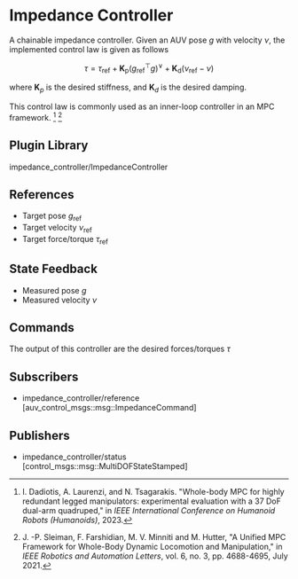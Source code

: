 # Impedance Controller

A chainable impedance controller. Given an AUV pose $g$ with velocity $\nu$,
the implemented control law is given as follows

```math
\tau = \tau_{\text{ref}} + \textbf{K}_\text{p}(g_\text{ref}^\top g)^{\vee} + \textbf{K}_\text{d}(\nu_\text{ref} - \nu)
```

where $\textbf{K}_p$ is the desired stiffness, and $\textbf{K}_d$ is the desired damping.

This control law is commonly used as an inner-loop controller in an MPC
framework. [^1] [^2]

[^1]: I. Dadiotis, A. Laurenzi, and N. Tsagarakis. "Whole-body MPC for highly redundant legged manipulators: experimental evaluation with a 37 DoF dual-arm quadruped," in *IEEE International Conference on Humanoid Robots (Humanoids)*, 2023.
[^2]: J. -P. Sleiman, F. Farshidian, M. V. Minniti and M. Hutter, "A Unified MPC Framework for Whole-Body Dynamic Locomotion and Manipulation," in *IEEE Robotics and Automation Letters*, vol. 6, no. 3, pp. 4688-4695, July 2021.

## Plugin Library

impedance_controller/ImpedanceController

## References

* Target pose $g_\text{ref}$
* Target velocity $\nu_\text{ref}$
* Target force/torque $\tau_{\text{ref}}$

## State Feedback

* Measured pose $g$
* Measured velocity $\nu$

## Commands

The output of this controller are the desired forces/torques $\tau$

## Subscribers

* impedance_controller/reference [auv_control_msgs::msg::ImpedanceCommand]

## Publishers

* impedance_controller/status [control_msgs::msg::MultiDOFStateStamped]
